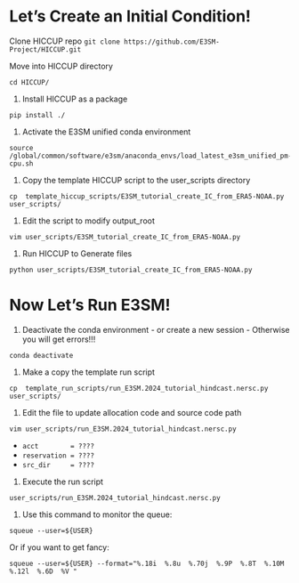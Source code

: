 
# Let’s Create an Initial Condition!

Clone HICCUP repo
`git clone https://github.com/E3SM-Project/HICCUP.git `


Move into HICCUP directory
```shell
cd HICCUP/
```

1. Install HICCUP as a package
```shell
pip install ./
```

1. Activate the E3SM unified conda environment
```shell
source /global/common/software/e3sm/anaconda_envs/load_latest_e3sm_unified_pm-cpu.sh
```

1. Copy the template HICCUP script to the user_scripts directory
```shell
cp  template_hiccup_scripts/E3SM_tutorial_create_IC_from_ERA5-NOAA.py  user_scripts/
```

1. Edit the script to modify output_root 
```shell
vim user_scripts/E3SM_tutorial_create_IC_from_ERA5-NOAA.py
```

1. Run HICCUP to Generate files
```shell
python user_scripts/E3SM_tutorial_create_IC_from_ERA5-NOAA.py
```


# Now Let’s Run E3SM!

1. Deactivate the conda environment - or create a new session - Otherwise you will get errors!!!
```shell
conda deactivate
```

1. Make a copy the template run script
```shell
cp  template_run_scripts/run_E3SM.2024_tutorial_hindcast.nersc.py  user_scripts/
```

1. Edit the file to update allocation code and source code path
```shell
vim user_scripts/run_E3SM.2024_tutorial_hindcast.nersc.py
```
  - `acct        = ????`
  - `reservation = ????`
  - `src_dir     = ????`


1. Execute the run script
```shell
user_scripts/run_E3SM.2024_tutorial_hindcast.nersc.py  
```

1. Use this command to monitor the queue:
  ```shell
  squeue --user=${USER}
  ```
  Or if you want to get fancy:
  ```shell
  squeue --user=${USER} --format="%.18i  %.8u  %.70j  %.9P  %.8T  %.10M  %.12l  %.6D  %V "
  ```

